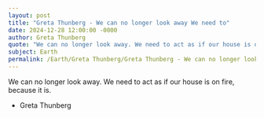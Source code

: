 ```yaml
---
layout: post
title: "Greta Thunberg - We can no longer look away We need to"
date: 2024-12-28 12:00:00 -0000
author: Greta Thunberg
quote: "We can no longer look away. We need to act as if our house is on fire, because it is."
subject: Earth
permalink: /Earth/Greta Thunberg/Greta Thunberg - We can no longer look away We need to
---
```


We can no longer look away. We need to act as if our house is on fire, because it is.

- Greta Thunberg
